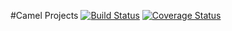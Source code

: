
#Camel Projects 
[![Build Status](https://travis-ci.org/rrajendran/camel-projects.svg)](https://travis-ci.org/rrajendran/camel-projects)
[![Coverage Status](https://coveralls.io/repos/rrajendran/camel-projects/badge.svg?branch=master&service=github)](https://coveralls.io/github/rrajendran/camel-projects?branch=master)
